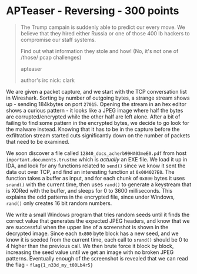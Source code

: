 # APTeaser - Reversing - 300 points

>The Trump campain is suddenly able to predict our every move. We believe that they hired either Russia or one of those 400 lb hackers to compromise our staff systems.
>
>Find out what information they stole and how!
(No, it's not one of /those/ pcap challenges)
>
>apteaser
>
>author's irc nick: clark

We are given a packet capture, and we start with the TCP conversation list in Wireshark. Sorting by number of outgoing
bytes, a strange stream shows up - sending 184kbytes on port `27015`. Opening the stream in an hex editor shows a curious
pattern - it looks like a JPEG image where half the bytes are corrupted/encrypted while the other half are left alone. After
a bit of failing to find some pattern in the encrypted bytes, we decide to go look for the malware instead. Knowing that it
has to be in the capture before the exfiltration stream started cuts significantly down on the number of packets that need
to be examined.

We soon discover a file called `12840_docs_acherb99HA03meE0.pdf` from host `important.documents.trustme` which is *actually*
an EXE file. We load it up in IDA, and look for any functions related to `send()` since we know it sent the data out over
TCP, and find an interesting function at `0x004027E0`. The function takes a buffer as input, and for each chunk of `0x800`
bytes it uses `srand()` with the current time, then uses `rand()` to generate a keystream that is XORed with the buffer, and
sleeps for 0 to 3600 milliseconds. This explains the odd patterns in the encrypted file, since under Windows, `rand()` only
creates 16 bit random numbers.

We write a small Windows program that tries random seeds until it finds the correct value that generates the expected JPEG headers,
and know that we are successful when the upper line of a screenshot is shown in the decrypted image. Since each `0x800` byte block
has a new seed, and we know it is seeded from the current time, each call to `srand()` should be 0 to 4 higher than the previous
call. We then brute force it block by block, increasing the seed value until we get an image with no broken JPEG patterns.
Eventually enough of the screenshot is revealed that we can read the flag - `flag{1_n33d_my_t00Lb4r5}`
